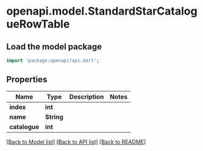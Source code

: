 # openapi.model.StandardStarCatalogueRowTable

## Load the model package
```dart
import 'package:openapi/api.dart';
```

## Properties
Name | Type | Description | Notes
------------ | ------------- | ------------- | -------------
**index** | **int** |  | 
**name** | **String** |  | 
**catalogue** | **int** |  | 

[[Back to Model list]](../README.md#documentation-for-models) [[Back to API list]](../README.md#documentation-for-api-endpoints) [[Back to README]](../README.md)


